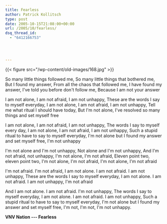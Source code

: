 ```yaml
---
title: Fearless
author: Patrick Kollitsch
type: post
date: 2005-10-15T21:08:00+00:00
url: /2005/10/fearless/
dsq_thread_id:
  - "6412166753"




---
```

{{< figure src="/wp-content/old-images/168.jpg" >}}

So many little things followed me, So many little things that bothered me, But I found my answer, From all the chaos that followed me, I have found my answer, I've told you before don't follow me, Because I am not your answer

I am not alone, I am not afraid, I am not unhappy, These are the words I say to myself everyday, I am not alone, I am not afraid, I am not unhappy, Tell me what ritual I should have today, But I'm not alone, I've resolved so many things and set myself free

I am not alone, I am not afraid, I am not unhappy, The words I say to myself every day, I am not alone, I am not afraid, I am not unhappy, Such a stupid ritual to have to say to myself everyday, I'm not alone but I found my answer and set myself free, I'm not unhappy

I'm not alone and I'm not unhappy, Not alone and I'm not unhappy, And I'm not afraid, not unhappy, I'm not alone, I'm not afraid, Eleven point two, eleven point two, I'm not alone, I'm not afraid, I'm not alone, I'm not afraid

I'm not afraid. I'm not afraid, I am not alone. I am not afraid. I am not unhappy, These are the words I say to myself everyday, I am not alone. I am not afraid. I am not unhappy, I'm not afraid

And I am not alone. I am not afraid. I'm not unhappy, The words I say to myself everyday, I am not alone. I am not afraid. I am not unhappy, Such a stupid ritual to have to say to myself everyday, I'm not alone but I found my answer and set myself free, I'm not, I'm not, I'm not unhappy.

**VNV Nation --- Fearless**